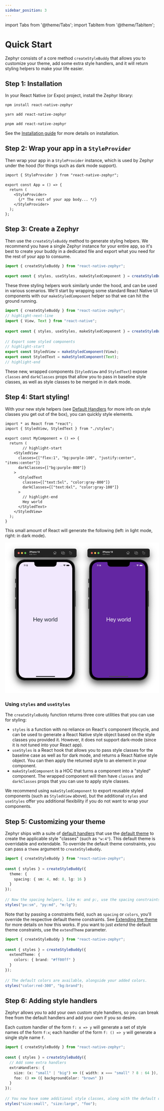 ```yaml
---
sidebar_position: 3
---
```


import Tabs from '@theme/Tabs';
import TabItem from '@theme/TabItem';

# Quick Start

Zephyr consists of a core method `createStyleBuddy` that allows you to customize your theme, add some extra style handlers, and it will return styling helpers to make your life easier.

## Step 1: Installation

In your React Native (or Expo) project, install the Zephyr library:


<Tabs>
<TabItem value="npm" label="NPM">

```sh
npm install react-native-zephyr
```

</TabItem>
<TabItem value="yarn" label="Yarn">

```sh
yarn add react-native-zephyr
```

</TabItem>
<TabItem value="pnpm" label="pnpm">

```sh
pnpm add react-native-zephyr
```

</TabItem>
</Tabs>

See the [Installation guide](./installation.mdx) for more details on installation.

## Step 2: Wrap your app in a `StyleProvider`

Then wrap your app in a `StyleProvider` instance, which is used by Zephyr under the hood (for things such as dark mode support).

```tsx title="App.tsx"
import { StyleProvider } from "react-native-zephyr";

export const App = () => {
  return (
    <StyleProvider>
      {/* The rest of your app body... */}
    </StyleProvider>
  );
};
```

## Step 3: Create a Zephyr

Then use the `createStyleBuddy` method to generate styling helpers. We recommend you have a single Zephyr instance for your entire app, so it's best to create your buddy in a dedicated file and export what you need for the rest of your app to consume.

```ts title="styles.ts"
import { createStyleBuddy } from "react-native-zephyr";

export const { styles, useStyles, makeStyledComponent } = createStyleBuddy();
```

These three styling helpers work similarly under the hood, and can be used in various scenarios. We'll start by wrapping some standard React Native UI components with our `makeStyledComponent` helper so that we can hit the ground running.

```ts title="styles.ts"
import { createStyleBuddy } from "react-native-zephyr";
// highlight-next-line
import { View, Text } from "react-native";

export const { styles, useStyles, makeStyledComponent } = createStyleBuddy();

// Export some styled components
// highlight-start
export const StyledView = makeStyledComponent(View);
export const StyledText = makeStyledComponent(Text);
// highlight-end
```

These new, wrapped components (`StyledView` and `StyledText`) expose `classes` and `darkClasses` props that allow you to pass in baseline style classes, as well as style classes to be merged in in dark mode. 

## Step 4: Start styling!

With your new style helpers (see [Default Handlers](./default-handlers.md) for more info on style classes you get out of the box), you can quickly style elements.

```tsx title="MyComponent.tsx"
import * as React from "react";
import { StyledView, StyledText } from "./styles";

export const MyComponent = () => {
  return (
		// highlight-start
    <StyledView
      classes={["flex:1", "bg:purple-100", "justify:center", "items:center"]}
      darkClasses={["bg:purple-800"]}
    >
      <StyledText
        classes={["text:5xl", "color:gray-800"]}
        darkClasses={["text:6xl", "color:gray-100"]}
      >
        // highlight-end
        Hey world
      </StyledText>
    </StyledView>
  );
}
```

This small amount of React will generate the following (left: in light mode, right: in dark mode).

![Hello world example](./img/hello-world.png)

### Using `styles` and `useStyles`

The `createStyleBuddy` function returns three core utilities that you can use for styling:

- `styles` is a function with no reliance on React's component lifecycle, and can be used to generate a React Native style object based on the style classes you provided it. However, it does not support dark-mode (since it is not tuned into your React app).
- `useStyles` is a React hook that allows you to pass style classes for the baseline case as well as for dark mode, and returns a React Native style object. You can then apply the returned style to an element in your component.
- `makeStyledComponent` is a HOC that turns a component into a "styled" component. The wrapped component will then have `classes` and `darkClasses` props that you can use to apply style classes.

We recommend using `makeStyledComponent` to export reusable styled components (such as `StyledView` above), but the additional `styles` and `useStyles` offer you additional flexibility if you do not want to wrap your components.


## Step 5: Customizing your theme

Zephyr ships with a suite of [default handlers](./default-handlers.md) that use the [default theme](./default-theme.md) to create the applicable style "classes" (such as `"w:4"`). This default theme is overridable and extendable. To override the default theme constraints, you can pass a `theme` argument to `createStyleBuddy`.

```ts
import { createStyleBuddy } from "react-native-zephyr";

const { styles } = createStyleBuddy({
  theme: {
    spacing: { sm: 4, md: 8, lg: 16 }
  }
});

// Now the spacing helpers, like m: and p:, use the spacing constraints above.
styles("px:sm", "py:md", "m:lg");
```

Note that by passing a constraints field, such as `spacing` or `colors`, you'll override the respective default theme constraints. See [Extending the theme](./extending-the-theme.md) for more details on how this works. If you want to just _extend_ the default theme constraints, use the `extendTheme` parameter.

```ts
import { createStyleBuddy } from "react-native-zephyr";

const { styles } = createStyleBuddy({
  extendTheme: {
    colors: { brand: "#ff00ff" }
  }
});

// The default colors are available, alongside your added colors.
styles("color:red-300", "bg:brand");
```

## Step 6: Adding style handlers

Zephyr allows you to add your own custom style handlers, so you can break free from the default handlers and add your own if you so desire.

Each custom handler of the form `f: x => y` will generate a set of style names of the form `f:x`; each handler of the form `f: () => y` will generate a single style name `f`.

```ts
import { createStyleBuddy } from "react-native-zephyr";

const { styles } = createStyleBuddy({
  // Add some extra handlers
  extraHandlers: {
    size: (x: "small" | "big") => ({ width: x === "small" ? 8 : 64 }),
    foo: () => ({ backgroundColor: "brown" })
  }
});

// You now have some additional style classes, along with the default ones
styles("size:small", "size:large", "foo");
```
